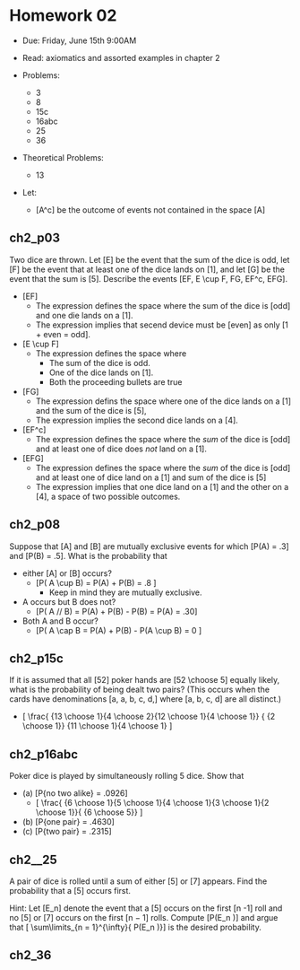 # Homework 02
* Due: Friday, June 15th 9:00AM
* Read: axiomatics and assorted examples in chapter 2
* Problems: 
  * 3
  * 8
  * 15c
  * 16abc
  * 25
  * 36
* Theoretical Problems:
  * 13

* Let: 
  * \[A^c\] be the outcome of events not contained in the space \[A\]

## ch2_p03

Two dice are thrown. Let \[E\] be the event that the sum of the 
dice is odd, let \[F\] be the event that at least one of the dice 
lands on \[1\], and let \[G\] be the event that the sum is \[5\]. Describe 
the events \[EF, E \cup F, FG, EF^c, EFG\].

* \[EF\]
  * The expression defines the space where the sum of the dice is \[odd\] and 
    one die lands on a \[1\].
  * The expression implies that secend device must be \[even\] as only \[1 + even = odd\].
* \[E \cup F\]
  * The expression defines the space where 
    * The sum of the dice is odd.
    * One of the dice lands on \[1\].
    * Both the proceeding bullets are true
* \[FG\]
  * The expression defins the space where one of the dice lands on a \[1\] and 
    the sum of the dice is \[5\],  
  * The expression implies the second dice lands on a \[4\].
* \[EF^c\]
  * The expression defines the space where the _sum_ of the dice is \[odd\] and
    at least one of dice does _not_ land on a \[1\].
* \[EFG\]
  * The expression defines the space where the _sum_ of the dice is \[odd\] 
    and at least one of dice land on a \[1\]
    and sum of the dice is \[5\]
  * The expression implies that one dice land on a \[1\] and the other on a \[4\],
    a space of two possible outcomes.

## ch2_p08
Suppose that \[A\] and \[B\] are mutually exclusive events for which \[P(A) = .3\] 
and \[P(B) = .5\]. What is the probability that
* either \[A\] or \[B\] occurs?
  * \[P( A \cup B) = P(A) + P(B) = .8 \]
      * Keep in mind they are mutually exclusive.
* A occurs but B does not?
  * \[P( A // B) = P(A) + P(B) - P(B) = P(A) = .30\]
* Both A and B occur?
  * \[P( A \cap B = P(A) + P(B) - P(A \cup B) = 0 \]

## ch2_p15c
If it is assumed that all \[52\] poker hands are \[52 \choose 5\]
equally likely, what is the probability of being dealt two pairs?
(This occurs when the cards have denominations \[a, a, b, c, d,\] 
where \[a, b, c, d\] are all distinct.)

* \[ \frac{ {13 \choose 1}{4 \choose 2}{12 \choose 1}{4 \choose 1}}
    { {2 \choose 1}} {11 \choose 1}{4 \choose 1} \]

## ch2_p16abc
Poker dice is played by simultaneously rolling 5
dice. Show that
* (a) \[P{no two alike} = .0926\]
  * \[ \frac{ {6 \choose 1}{5 \choose 1}{4 \choose 1}{3 \choose 1}{2 \choose 1}}{ {6 \choose 5}} \]
* (b) \[P{one pair} = .4630\]
* (c) \[P{two pair} = .2315\]

## ch2__25
A pair of dice is rolled until a sum of either \[5\] or \[7\] appears. Find the probability 
that a \[5\] occurs first. 

Hint: Let \[E_n\] denote the event that a \[5\] occurs on
the first \[n -1\] roll and no \[5\] or \[7\] occurs on the first \[n − 1\]
rolls. Compute \[P(E_n )\] and argue that \[ \sum\limits_{n = 1}^{\infty}{ P(E_n )}\] is
the desired probability.


## ch2_36
